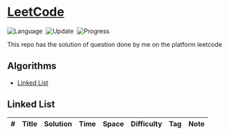 # [LeetCode](https://leetcode.com/problemset/all/)
![Language](https://img.shields.io/badge/language-Modern%20C++-orange.svg)&nbsp;
![Update](https://img.shields.io/badge/update-weekly-green.svg)&nbsp;
![Progress](https://img.shields.io/badge/progress-0%20%2F%202673-ff69b4.svg)&nbsp;


This repo has the solution of question done by me on the platform leetcode


## Algorithms
* [Linked List](https://github.com/king11223344/LeetCodeSolutions#linked-list)


## Linked List
|  #  | Title           |  Solution       |  Time           | Space           | Difficulty    | Tag          | Note| 
|-----|---------------- | --------------- | --------------- | --------------- | ------------- |--------------|-----|
